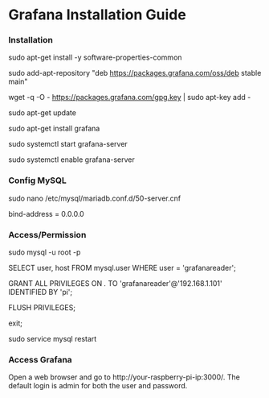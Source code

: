 # Grafana Installation Guide
 
### Installation

sudo apt-get install -y software-properties-common

sudo add-apt-repository "deb https://packages.grafana.com/oss/deb stable main"

wget -q -O - https://packages.grafana.com/gpg.key | sudo apt-key add -

sudo apt-get update

sudo apt-get install grafana

sudo systemctl start grafana-server

sudo systemctl enable grafana-server

### Config MySQL

sudo nano /etc/mysql/mariadb.conf.d/50-server.cnf

bind-address            = 0.0.0.0


### Access/Permission

sudo mysql -u root -p

SELECT user, host FROM mysql.user WHERE user = 'grafanareader';

GRANT ALL PRIVILEGES ON *.* TO 'grafanareader'@'192.168.1.101' IDENTIFIED BY 'pi';

FLUSH PRIVILEGES;

exit;

sudo service mysql restart

### Access Grafana

Open a web browser and go to http://your-raspberry-pi-ip:3000/. The default login is admin for both the user and password.
